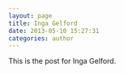 ```yaml
---
layout: page
title: Inga Gelford
date: 2013-05-10 15:27:31
categories: author 
---
```



This is the post for Inga Gelford.